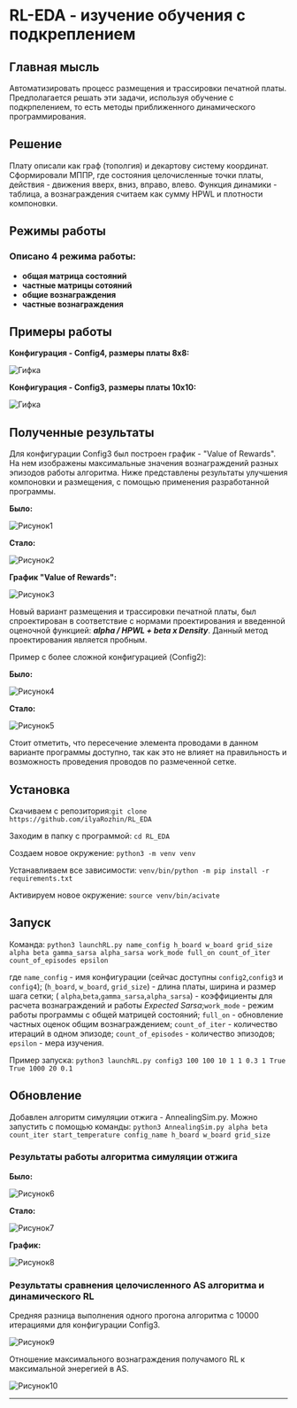 # RL-EDA - изучение обучения с подкреплением
## Главная мысль
Автоматизировать процесс размещения и трассировки печатной платы. Предполагается решать эти задачи, используя обучение с подкрпелением, то есть методы приближенного динамического программирования.
## Решение
Плату описали как граф (тополгия) и декартову систему координат. Сформировали МППР, где состояния целочисленные точки платы, действия - движения вверх, вниз, вправо, влево. Функция динамики - таблица, а вознаграждения считаем как сумму HPWL и плотности компоновки.
## Режимы работы
### Описано 4 режима работы: 
- **общая матрица состояний**
- **частные матрицы сотояний**
- **общие вознаграждения**
- **частные вознаграждения**
## Примеры работы
 **Конфигурация - Config4, размеры платы 8x8:**

![Гифка](results/dynamic_config4.gif)
 
**Конфигурация - Config3, размеры платы 10x10:**

![Гифка](results/dynamic_config3.gif)

## Полученные результаты
Для конфигурации Config3 был построен график - "Value of Rewards". На нем изображены максимальные значения вознаграждений разных эпизодов работы алгоритма. Ниже представлены результаты улучшения компоновки и размещения, с помощью применения разработанной программы.

**Было:**

![Рисунок1](results/StartImage_config3&work=True.png)

**Стало:**

![Рисунок2](results/MaxImage_config3&work=True.png)

**График "Value of Rewards":**

![Рисунок3](results/config3_values_of_rewards.png)

Новый вариант размещения и трассировки печатной платы, был спроектирован в соответствие с нормами проектирования и введенной оценочной функцией: ***alpha / HPWL + beta x Density***. Данный метод проектирования является пробным.

Пример с более сложной конфигурацией (Config2):

**Было:**

![Рисунок4](results/StartMaxConfig2.png) 

**Стало:**

![Рисунок5](results/TestMaxConfig2.png)

Стоит отметить, что пересечение элемента проводами в данном варианте программы доступно, так как это не влияет на правильность и возможность проведения проводов по размеченной сетке.
## Установка
Скачиваем с репозитория:`git clone https://github.com/ilyaRozhin/RL_EDA`

Заходим в папку с программой: `cd RL_EDA`

Создаем новое окружение: `python3 -m venv venv`

Устанавливаем все зависимости: `venv/bin/python -m pip install -r requirements.txt`

Активируем новое окружение: `source venv/bin/acivate`


## Запуск

Команда: `python3 launchRL.py name_config h_board w_board grid_size alpha beta gamma_sarsa alpha_sarsa work_mode full_on count_of_iter count_of_episodes epsilon`

где  `name_config` - имя конфигурации (сейчас доступны `config2`,`config3` и `config4`); (`h_board`, `w_board`, `grid_size`) - длина платы, ширина и размер шага сетки; ( `alpha`,`beta`,`gamma_sarsa`,`alpha_sarsa`) - коэффициенты для расчета вознаграждений и работы  *Expected Sarsa*;`work_mode` - режим работы программы с общей матрицей состояний; `full_on` - обновление частных оценок общим вознаграждением; `count_of_iter` - количество итераций в одном эпизоде; `count_of_episodes` - количество эпизодов; `epsilon` - мера изучения.

Пример запуска: `python3 launchRL.py config3 100 100 10 1 1 0.3 1 True True 1000 20 0.1`


## Обновление
Добавлен алгоритм симуляции отжига - AnnealingSim.py.
Можно запустить с помощью команды: `python3 AnnealingSim.py alpha beta count_iter start_temperature config_name h_board w_board grid_size`

### Результаты работы алгоритма симуляции отжига

**Было:**

![Рисунок6](results/Annealing_StartImage_config3.png)

**Стало:**

![Рисунок7](results/Annealing_MaxImage_config3.png)

**График:**

![Рисунок8](results/Annealing_config3_values_of_energy.png)

### Результаты сравнения целочисленного AS алгоритма и динамического RL

Средняя разница выполнения одного прогона алгоритма с 10000 итерациями для конфигурации Config3.

![Рисунок9](benchmark_results/times_num=100.png)

Отношение максимального вознаграждения получамого RL к максимальной энерегией в AS.

![Рисунок10](benchmark_results/reward_num=100.png)


---

